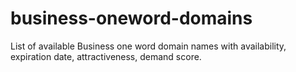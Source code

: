 # business-oneword-domains
List of available Business one word domain names with availability, expiration date, attractiveness, demand score.
